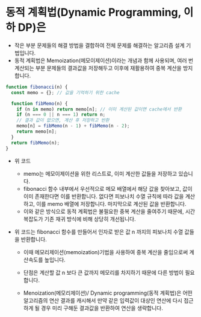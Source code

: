 # 동적 계획법(Dynamic Programming, 이하 DP)은

- 작은 부분 문제들의 해결 방법을 결합하여 전체 문제를 해결하는 알고리즘 설계 기법입니다.
- 동적 계획법은 Memoization(메모이제이션)이라는 개념과 함께 사용되며, 여러 번 계산되는 부분 문제들의 결과값을 저장해두고 이후에 재활용하여 중복 계산을 방지합니다.

```js
function fibonacci(n) {
  const memo = {}; // 값을 기억하기 위한 cache

  function fibMemo(n) {
    if (n in memo) return memo[n]; // 이미 계산된 값이면 cache에서 반환
    if (n === 0 || n === 1) return n;
    // 결과 값이 없으면, 계산 후 저장하고 반환
    memo[n] = fibMemo(n - 1) + fibMemo(n - 2);
    return memo[n];
  }
  return fibMemo(n);
}
```

- 위 코드

  - memo는 메모이제이션을 위한 리스트로, 이미 계산한 값들을 저장하고 있습니다.
  - fibonacci 함수 내부에서 우선적으로 메모 배열에서 해당 값을 찾아보고, 값이 이미 존재한다면 이를 반환합니다. 없다면 피보나치 수열 규칙에 따라 값을 계산하고, 이를 memo 배열에 저장합니다. 마지막으로 계산된 값을 반환합니다.

  * 이와 같은 방식으로 동적 계획법은 불필요한 중복 계산을 줄여주기 때문에, 시간 복잡도가 기존 재귀 방식에 비해 상당히 개선됩니다.

* 위 코드는 fibonacci 함수를 만들어서 인자로 받은 값 n 까지의 피보나치 수열 값들을 반환합니다.

  - 이때 메모리제이션(memoization)기법을 사용하여 중복 계산을 줄임으로써 계산속도를 높입니다.
  - 단점은 계산할 값 n 보다 큰 값까지 메모리를 차지하기 때문에 다른 방법이 필요합니다.

  - Menoization(메모리제이션)/ Dynamic programming(동적 계획법)은 어떤 알고리즘의 연산 결과를 캐시해서 만약 같은 입력값이 대상인 연산에 다시 접근하게 될 경우 미리 구해둔 결과값을 반환하여 연산을 생략합니다.

